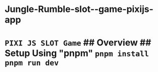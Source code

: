 # Jungle-Rumble-slot--game-pixijs-app
# `PIXI JS SLOT Game`  ## Overview   ## Setup  Using "pnpm"  ``` pnpm install ```  ``` pnpm run dev ```
